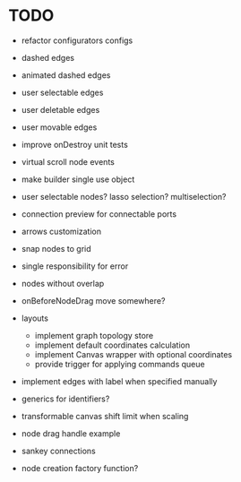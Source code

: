 # TODO

- refactor configurators configs
- dashed edges
- animated dashed edges
- user selectable edges
- user deletable edges
- user movable edges
- improve onDestroy unit tests
- virtual scroll node events
- make builder single use object
- user selectable nodes? lasso selection? multiselection?
- connection preview for connectable ports
- arrows customization
- snap nodes to grid
- single responsibility for error
- nodes without overlap
- onBeforeNodeDrag move somewhere?

- layouts

  - implement graph topology store
  - implement default coordinates calculation
  - implement Canvas wrapper with optional coordinates
  - provide trigger for applying commands queue

- implement edges with label when specified manually
- generics for identifiers?
- transformable canvas shift limit when scaling
- node drag handle example
- sankey connections
- node creation factory function?
